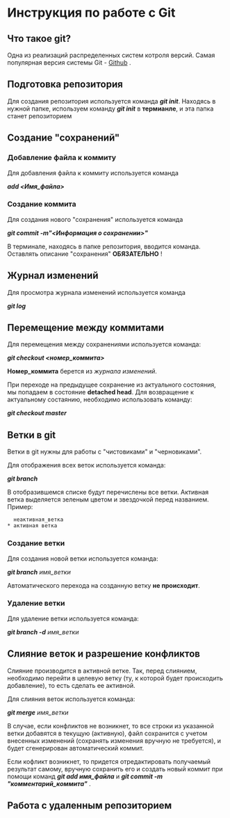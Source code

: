 # Инструкция по работе с Git


## Что такое git?

Одна из реализаций распределенных систем котроля версий. Самая популярная версия системы Git - [Github](https://github.com/) .

## Подготовка репозитория

Для создания репозитория используется команда __*git init*__.
Находясь в нужной папке, используем команду __*git init*__ в **термианле**, и эта папка станет репозиторием

## Создание "сохранений"

### Добавление файла к коммиту

Для добавления файла к коммиту используется команда

__*add <Имя_файла>*__

### Создание коммита

Для создания нового "сохранения" используется команда 

__*git commit -m"<Информация о сохранении>"*__ 

В терминале, находясь в папке репозитория, вводится команда. Оставлять описание "сохранения" **ОБЯЗАТЕЛЬНО** !

## Журнал изменений

Для просмотра журнала изменений используется команда

__*git log*__

## Перемещение между коммитами

Для перемещения между сохранениями используется команда:

__*git checkout <номер_коммита>*__

**Номер_коммита** берется из _журнала изменений_.

При переходе на предыдущее сохранение из актуального состояния, мы попадаем в состояние **detached head**.
Для возвращение к актуальному состаянию, необходимо использовать команду:

__*git checkout master*__

## Ветки в git

Ветки в git нужны для работы с "чистовиками" и "черновиками".

Для отображения всех веток используется команда:

__*git branch*__

В отобразившемся списке будут перечислены все ветки. Активная ветка выделяется зеленым цветом и звездочкой перед названием. Пример:

      неактивная_ветка
    * активная ветка

### Создание ветки

Для создания новой ветки используется команда:

__*git branch*__ *имя_ветки*

Автоматического перехода на созданную ветку **не происходит**.

### Удаление ветки

Для удаление ветки используется команда:

__*git branch -d*__ *имя_ветки*

## Слияние веток и разрешение конфликтов

Слияние производится в активной ветке. Так, перед слиянием, необходимо перейти в целевую ветку (ту, к которой будет происходить добавление), то есть сделать ее активной.

Для слияния веток используется команда:

__*git merge*__ *имя_ветки*

В случае, если конфликтов не возникнет, то все строки из указанной ветки добавятся в текущую (активную), файл сохранится с учетом внесенных изменений (сохранять изменения вручную не требуется), и будет сгенерирован автоматический коммит.

Если кофликт возникнет, то придется отредактировать получаемый результат самому, вручную сохранить его и создать новый коммит при помощи команд __*git add имя_файла*__ и __*git commit -m "комментарий_коммита"*__ .


## Работа с удаленным репозиторием
